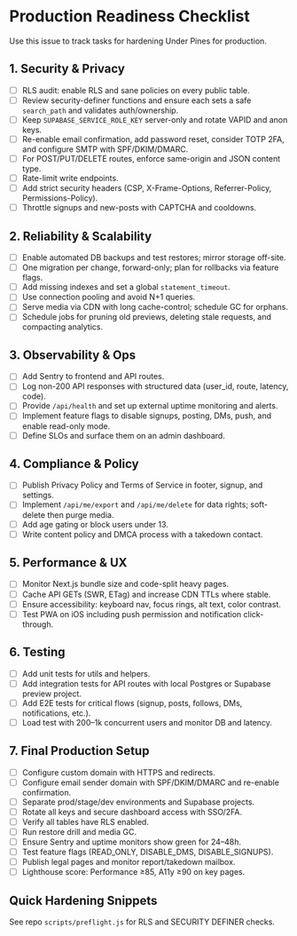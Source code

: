 # Production Readiness Checklist

Use this issue to track tasks for hardening Under Pines for production.

## 1. Security & Privacy
- [ ] RLS audit: enable RLS and sane policies on every public table.
- [ ] Review security-definer functions and ensure each sets a safe `search_path` and validates auth/ownership.
- [ ] Keep `SUPABASE_SERVICE_ROLE_KEY` server-only and rotate VAPID and anon keys.
- [ ] Re-enable email confirmation, add password reset, consider TOTP 2FA, and configure SMTP with SPF/DKIM/DMARC.
- [ ] For POST/PUT/DELETE routes, enforce same-origin and JSON content type.
- [ ] Rate-limit write endpoints.
- [ ] Add strict security headers (CSP, X-Frame-Options, Referrer-Policy, Permissions-Policy).
- [ ] Throttle signups and new-posts with CAPTCHA and cooldowns.

## 2. Reliability & Scalability
- [ ] Enable automated DB backups and test restores; mirror storage off-site.
- [ ] One migration per change, forward-only; plan for rollbacks via feature flags.
- [ ] Add missing indexes and set a global `statement_timeout`.
- [ ] Use connection pooling and avoid N+1 queries.
- [ ] Serve media via CDN with long cache-control; schedule GC for orphans.
- [ ] Schedule jobs for pruning old previews, deleting stale requests, and compacting analytics.

## 3. Observability & Ops
- [ ] Add Sentry to frontend and API routes.
- [ ] Log non-200 API responses with structured data (user_id, route, latency, code).
- [ ] Provide `/api/health` and set up external uptime monitoring and alerts.
- [ ] Implement feature flags to disable signups, posting, DMs, push, and enable read-only mode.
- [ ] Define SLOs and surface them on an admin dashboard.

## 4. Compliance & Policy
- [ ] Publish Privacy Policy and Terms of Service in footer, signup, and settings.
- [ ] Implement `/api/me/export` and `/api/me/delete` for data rights; soft-delete then purge media.
- [ ] Add age gating or block users under 13.
- [ ] Write content policy and DMCA process with a takedown contact.

## 5. Performance & UX
- [ ] Monitor Next.js bundle size and code-split heavy pages.
- [ ] Cache API GETs (SWR, ETag) and increase CDN TTLs where stable.
- [ ] Ensure accessibility: keyboard nav, focus rings, alt text, color contrast.
- [ ] Test PWA on iOS including push permission and notification click-through.

## 6. Testing
- [ ] Add unit tests for utils and helpers.
- [ ] Add integration tests for API routes with local Postgres or Supabase preview project.
- [ ] Add E2E tests for critical flows (signup, posts, follows, DMs, notifications, etc.).
- [ ] Load test with 200–1k concurrent users and monitor DB and latency.

## 7. Final Production Setup
- [ ] Configure custom domain with HTTPS and redirects.
- [ ] Configure email sender domain with SPF/DKIM/DMARC and re-enable confirmation.
- [ ] Separate prod/stage/dev environments and Supabase projects.
- [ ] Rotate all keys and secure dashboard access with SSO/2FA.
- [ ] Verify all tables have RLS enabled.
- [ ] Run restore drill and media GC.
- [ ] Ensure Sentry and uptime monitors show green for 24–48h.
- [ ] Test feature flags (READ_ONLY, DISABLE_DMS, DISABLE_SIGNUPS).
- [ ] Publish legal pages and monitor report/takedown mailbox.
- [ ] Lighthouse score: Performance ≥85, A11y ≥90 on key pages.

## Quick Hardening Snippets
See repo `scripts/preflight.js` for RLS and SECURITY DEFINER checks.
